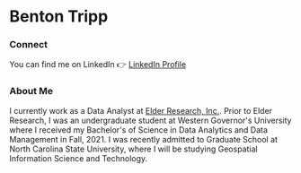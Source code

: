 # Benton Tripp

### Connect
You can find me on LinkedIn :point_right: [LinkedIn Profile](https://www.linkedin.com/in/bentontripp/) <br>
### About Me
I currently work as a Data Analyst at [Elder Research, Inc.](https://www.elderresearch.com/). Prior to Elder Research, I was an undergraduate student at Western Governor's University where I received my Bachelor's of Science in Data Analytics and Data Management in Fall, 2021. I was recently admitted to Graduate School at North Carolina State University, where I will be studying Geospatial Information Science and Technology.